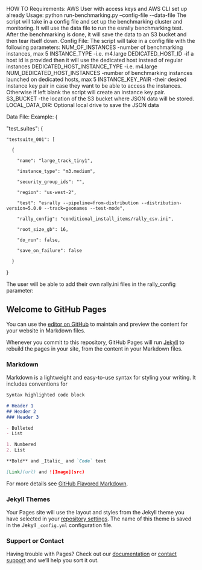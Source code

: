 HOW TO
Requirements:
AWS User with access keys and AWS CLI set up already
Usage:
python run-benchmarking.py –config-file <config-file> --data-file <JSON data file>
The script will take in a config file and set up the benchmarking cluster and monitoring. It will use the data file to run the esrally benchmarking test. After the benchmarking is done, it will save the data to an S3 bucket and then tear itself down. 
Config File:
The script will take in a config file with the following parameters:
NUM_OF_INSTANCES -number of benchmarking instances, max 5
INSTANCE_TYPE -i.e. m4.large
DEDICATED_HOST_ID -if a host id is provided then it will use the dedicated host instead of regular instances
DEDICATED_HOST_INSTANCE_TYPE -i.e. m4.large
NUM_DEDICATED_HOST_INSTANCES -number of benchmarking instances launched on dedicated hosts, max 5
INSTANCE_KEY_PAIR -their desired instance key pair in case they want to be able to access the instances. Otherwise if left blank the script will create an instance key pair. 
S3_BUCKET -the location of the S3 bucket where JSON data will be stored. 
LOCAL_DATA_DIR: Optional local drive to save the JSON data
 
Data File:
Example: 
{
 
  "test_suites": {
 
    "testsuite_001": [
 
      {
 
        "name": "large_track_tiny1",
 
        "instance_type": "m3.medium",
 
        "security_group_ids": "",
 
        "region": "us-west-2",
 
        "test": "esrally --pipeline=from-distribution --distribution-version=5.0.0 --track=geonames --test-mode",
 
        "rally_config": "conditional_install_items/rally_csv.ini",
 
        "root_size_gb": 16,
 
        "do_run": false,
 
        "save_on_failure": false
 
      }
}
 
The user will be able to add their own rally.ini files in the rally_config parameter:

## Welcome to GitHub Pages

You can use the [editor on GitHub](https://github.com/mikednjusa/espb/edit/master/README.md) to maintain and preview the content for your website in Markdown files.

Whenever you commit to this repository, GitHub Pages will run [Jekyll](https://jekyllrb.com/) to rebuild the pages in your site, from the content in your Markdown files.

### Markdown

Markdown is a lightweight and easy-to-use syntax for styling your writing. It includes conventions for

```markdown
Syntax highlighted code block

# Header 1
## Header 2
### Header 3

- Bulleted
- List

1. Numbered
2. List

**Bold** and _Italic_ and `Code` text

[Link](url) and ![Image](src)
```

For more details see [GitHub Flavored Markdown](https://guides.github.com/features/mastering-markdown/).

### Jekyll Themes

Your Pages site will use the layout and styles from the Jekyll theme you have selected in your [repository settings](https://github.com/mikednjusa/espb/settings). The name of this theme is saved in the Jekyll `_config.yml` configuration file.

### Support or Contact

Having trouble with Pages? Check out our [documentation](https://help.github.com/categories/github-pages-basics/) or [contact support](https://github.com/contact) and we’ll help you sort it out.
